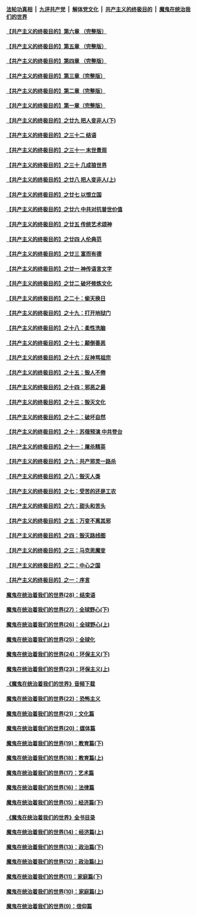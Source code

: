 ####  [法轮功真相](../../../../basic/blob/master/README.md?t=01221639) &nbsp;|&nbsp; [九评共产党](../../../../9ping.md/blob/master/README.md?t=01221639) &nbsp;|&nbsp; [解体党文化](../../../../jtdwh.md/blob/master/README.md?t=01221639)  &nbsp;|&nbsp; [共产主义的终极目的](../../../../gczydzjmd.md/blob/master/README.md?t=01221639) &nbsp;|&nbsp; [魔鬼在统治我们的世界](../../../../mgztzwmdsj.md/blob/master/README.md?t=01221639) 

#### [【共产主义的终极目的】第六章 （完整版）](../pages/nsc422/n11428913.md?t=01221639) 

#### [【共产主义的终极目的】第五章 （完整版）](../pages/nsc422/n11428912.md?t=01221639) 

#### [【共产主义的终极目的】第四章 （完整版）](../pages/nsc422/n11428907.md?t=01221639) 

#### [【共产主义的终极目的】第三章（完整版）](../pages/nsc422/n11428848.md?t=01221639) 

#### [【共产主义的终极目的】第二章（完整版）](../pages/nsc422/n11428831.md?t=01221639) 

#### [【共产主义的终极目的】第一章（完整版）](../pages/nsc422/n11417651.md?t=01221639) 

#### [【共产主义的终极目的】之廿九 把人变非人(下)](../pages/nsc422/n11344140.md?t=01221639) 

#### [【共产主义的终极目的】之三十二 结语](../pages/nsc422/n11360535.md?t=01221639) 

#### [【共产主义的终极目的】之三十一 末世景观](../pages/nsc422/n11351129.md?t=01221639) 

#### [【共产主义的终极目的】之三十 几成狼世界](../pages/nsc422/n11348280.md?t=01221639) 

#### [【共产主义的终极目的】之廿八 把人变非人(上)](../pages/nsc422/n11340492.md?t=01221639) 

#### [【共产主义的终极目的】之廿七 以恨立国](../pages/nsc422/n11336944.md?t=01221639) 

#### [【共产主义的终极目的】之廿六 中共对抗普世价值](../pages/nsc422/n11324785.md?t=01221639) 

#### [【共产主义的终极目的】之廿五 传统艺术颂神](../pages/nsc422/n11296396.md?t=01221639) 

#### [【共产主义的终极目的】之廿四 人伦典范](../pages/nsc422/n11296397.md?t=01221639) 

#### [【共产主义的终极目的】之廿三 富而有德](../pages/nsc422/n11283598.md?t=01221639) 

#### [【共产主义的终极目的】之廿一 神传语言文字](../pages/nsc422/n11263265.md?t=01221639) 

#### [【共产主义的终极目的】之廿二 破坏修炼文化](../pages/nsc422/n11245728.md?t=01221639) 

#### [【共产主义的终极目的】之二十：偷天换日](../pages/nsc422/n11238846.md?t=01221639) 

#### [【共产主义的终极目的】之十九：打开地狱门](../pages/nsc422/n11206376.md?t=01221639) 

#### [【共产主义的终极目的】之十八：柔性洗脑](../pages/nsc422/n11199994.md?t=01221639) 

#### [【共产主义的终极目的】之十七：颠倒善恶](../pages/nsc422/n11179782.md?t=01221639) 

#### [【共产主义的终极目的】之十六：反神骂祖宗](../pages/nsc422/n11166798.md?t=01221639) 

#### [【共产主义的终极目的】之十五：毁人不倦](../pages/nsc422/n11166792.md?t=01221639) 

#### [【共产主义的终极目的】之十四：邪恶之最](../pages/nsc422/n11150249.md?t=01221639) 

#### [【共产主义的终极目的】之十三：毁灭文化](../pages/nsc422/n11135227.md?t=01221639) 

#### [【共产主义的终极目的】之十二：破坏自然](../pages/nsc422/n11135214.md?t=01221639) 

#### [【共产主义的终极目的】之十：苏俄预演 中共登台](../pages/nsc422/n11118424.md?t=01221639) 

#### [【共产主义的终极目的】之十一：屠杀精英](../pages/nsc422/n11118442.md?t=01221639) 

#### [【共产主义的终极目的】之九：共产邪灵一路杀](../pages/nsc422/n11114139.md?t=01221639) 

#### [【共产主义的终极目的】之八：毁灭人类](../pages/nsc422/n11108503.md?t=01221639) 

#### [【共产主义的终极目的】之七：受苦的还是工农](../pages/nsc422/n11101809.md?t=01221639) 

#### [【共产主义的终极目的】之六：甜头和苦头](../pages/nsc422/n11096971.md?t=01221639) 

#### [【共产主义的终极目的】之五：万变不离其邪](../pages/nsc422/n11091285.md?t=01221639) 

#### [【共产主义的终极目的】之四：毁灭路线图](../pages/nsc422/n11086284.md?t=01221639) 

#### [【共产主义的终极目的】之三：马克思魔变](../pages/nsc422/n11061941.md?t=01221639) 

#### [【共产主义的终极目的】之二：中心之国](../pages/nsc422/n11047728.md?t=01221639) 

#### [【共产主义的终极目的】之一：序言](../pages/nsc422/n11086077.md?t=01221639) 

#### [魔鬼在统治着我们的世界(28)：结束语](../pages/nsc422/n10936246.md?t=01221639) 

#### [魔鬼在统治着我们的世界(27)：全球野心(下)](../pages/nsc422/n10928319.md?t=01221639) 

#### [魔鬼在统治着我们的世界(26)：全球野心(上)](../pages/nsc422/n10900318.md?t=01221639) 

#### [魔鬼在统治着我们的世界(25)：全球化](../pages/nsc422/n10788205.md?t=01221639) 

#### [魔鬼在统治着我们的世界(24)：环保主义(下)](../pages/nsc422/n10695307.md?t=01221639) 

#### [魔鬼在统治着我们的世界(23)：环保主义(上)](../pages/nsc422/n10688613.md?t=01221639) 

#### [《魔鬼在统治着我们的世界》音频下载](../pages/nsc422/n10635553.md?t=01221639) 

#### [魔鬼在统治着我们的世界(22)：恐怖主义](../pages/nsc422/n10614727.md?t=01221639) 

#### [魔鬼在统治着我们的世界(21)：文化篇](../pages/nsc422/n10597706.md?t=01221639) 

#### [魔鬼在统治着我们的世界(20)：媒体篇](../pages/nsc422/n10586579.md?t=01221639) 

#### [魔鬼在统治着我们的世界(19)：教育篇(下)](../pages/nsc422/n10564808.md?t=01221639) 

#### [魔鬼在统治着我们的世界(18)：教育篇(上)](../pages/nsc422/n10526970.md?t=01221639) 

#### [魔鬼在统治着我们的世界(17)：艺术篇](../pages/nsc422/n10499093.md?t=01221639) 

#### [魔鬼在统治着我们的世界(16)：法律篇](../pages/nsc422/n10485969.md?t=01221639) 

#### [魔鬼在统治着我们的世界(15)：经济篇(下)](../pages/nsc422/n10469975.md?t=01221639) 

#### [《魔鬼在统治着我们的世界》全书目录](../pages/nsc422/n10464261.md?t=01221639) 

#### [魔鬼在统治着我们的世界(14)：经济篇(上)](../pages/nsc422/n10457370.md?t=01221639) 

#### [魔鬼在统治着我们的世界(13)：政治篇(下)](../pages/nsc422/n10448270.md?t=01221639) 

#### [魔鬼在统治着我们的世界(12)：政治篇(上)](../pages/nsc422/n10444576.md?t=01221639) 

#### [魔鬼在统治着我们的世界(11)：家庭篇(下)](../pages/nsc422/n10440961.md?t=01221639) 

#### [魔鬼在统治着我们的世界(10)：家庭篇(上)](../pages/nsc422/n10435448.md?t=01221639) 

#### [魔鬼在统治着我们的世界(9)：信仰篇](../pages/nsc422/n10432159.md?t=01221639) 

